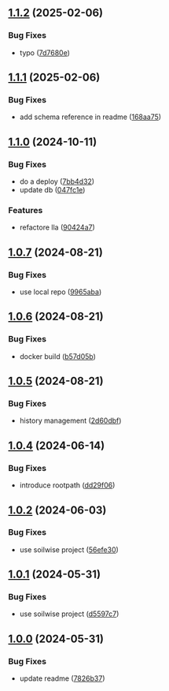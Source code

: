 ## [1.1.2](https://git.wur.nl/soilwise/link-liveliness-assessment/compare/1.1.1...1.1.2) (2025-02-06)


### Bug Fixes

* typo ([7d7680e](https://git.wur.nl/soilwise/link-liveliness-assessment/commit/7d7680e5f091cfcd97b162b518d4f41f7ef169d4))

## [1.1.1](https://git.wur.nl/soilwise/link-liveliness-assessment/compare/1.1.0...1.1.1) (2025-02-06)


### Bug Fixes

* add schema reference in readme ([168aa75](https://git.wur.nl/soilwise/link-liveliness-assessment/commit/168aa75e108ff294081467c568cb6d20ab462b44))

## [1.1.0](https://git.wur.nl/soilwise/link-liveliness-assessment/compare/1.0.7...1.1.0) (2024-10-11)


### Bug Fixes

* do a deploy ([7bb4d32](https://git.wur.nl/soilwise/link-liveliness-assessment/commit/7bb4d3295738137e103ab4320bf9cf26d14407d0))
* update db ([047fc1e](https://git.wur.nl/soilwise/link-liveliness-assessment/commit/047fc1e9d30b74b37c7777d06904663945413a01))


### Features

* refactore lla ([90424a7](https://git.wur.nl/soilwise/link-liveliness-assessment/commit/90424a77fdc8e7eed6b6ddf28ace1d53ee685b90))

## [1.0.7](https://git.wur.nl/soilwise/link-liveliness-assessment/compare/1.0.6...1.0.7) (2024-08-21)


### Bug Fixes

* use local repo ([9965aba](https://git.wur.nl/soilwise/link-liveliness-assessment/commit/9965aba6ca0b6e6420bc9af41544ccbe9926c8c3))

## [1.0.6](https://git.wur.nl/soilwise/link-liveliness-assessment/compare/1.0.5...1.0.6) (2024-08-21)


### Bug Fixes

* docker build ([b57d05b](https://git.wur.nl/soilwise/link-liveliness-assessment/commit/b57d05b30062177c1c504714a4e161de0825e5f8))

## [1.0.5](https://git.wur.nl/soilwise/link-liveliness-assessment/compare/1.0.4...1.0.5) (2024-08-21)


### Bug Fixes

* history management ([2d60dbf](https://git.wur.nl/soilwise/link-liveliness-assessment/commit/2d60dbfba9a026d80abd6b0ee6efcb4e9eb50a96))

## [1.0.4](https://git.wur.nl/soilwise/link-liveliness-assessment/compare/1.0.3...1.0.4) (2024-06-14)


### Bug Fixes

* introduce rootpath ([dd29f06](https://git.wur.nl/soilwise/link-liveliness-assessment/commit/dd29f06306e3e4dbe340a404147ca79a12603881))

## [1.0.2](https://git.wur.nl/isric/ict/link-liveliness-assessment/compare/1.0.1...1.0.2) (2024-06-03)


### Bug Fixes

* use soilwise project ([56efe30](https://git.wur.nl/isric/ict/link-liveliness-assessment/commit/56efe3007bb287389fdc7ea5548be19881f20aad))

## [1.0.1](https://git.wur.nl/isric/ict/link-liveliness-assessment/compare/1.0.0...1.0.1) (2024-05-31)


### Bug Fixes

* use soilwise project ([d5597c7](https://git.wur.nl/isric/ict/link-liveliness-assessment/commit/d5597c77a299bf4ebb1cb584e5fc67ba4e5b61c0))

## [1.0.0](https://git.wur.nl/isric/ict/link-liveliness-assessment/compare/...1.0.0) (2024-05-31)


### Bug Fixes

* update readme ([7826b37](https://git.wur.nl/isric/ict/link-liveliness-assessment/commit/7826b37b4b7f305d2344e524a56edf1deb21e1d4))
